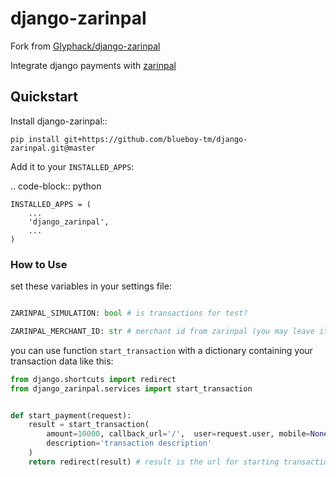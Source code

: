 # django-zarinpal

Fork from [Glyphack/django-zarinpal](https://github.com/Glyphack/django-zarinpal)

Integrate django payments with [zarinpal](https://www.zarinpal.com)


Quickstart
----------

Install django-zarinpal::

    pip install git+https://github.com/blueboy-tm/django-zarinpal.git@master

Add it to your `INSTALLED_APPS`:

.. code-block:: python

    INSTALLED_APPS = (
        ...
        'django_zarinpal',
        ...
    )





### How to Use

set these variables in your settings file:

```python

ZARINPAL_SIMULATION: bool # is transactions for test?

ZARINPAL_MERCHANT_ID: str # merchant id from zarinpal (you may leave it blank if you set the simulation to True)
```

you can use function `start_transaction` with a dictionary containing your transaction data like this:

```python
from django.shortcuts import redirect
from django_zarinpal.services import start_transaction


def start_payment(request):
    result = start_transaction(
        amount=10000, callback_url='/',  user=request.user, mobile=None, email=None,
        description='transaction description'
    )
    return redirect(result) # result is the url for starting transaction
```

